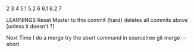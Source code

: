 2
3
4
5.1
5.2
6
6.1
6.2
7

LEARNINGS 
Reset Master to this commit {hard} deletes all commits above [unless it doesn't ?]

Next Time I do a merge try the abort command in sourcetree git merge --abort